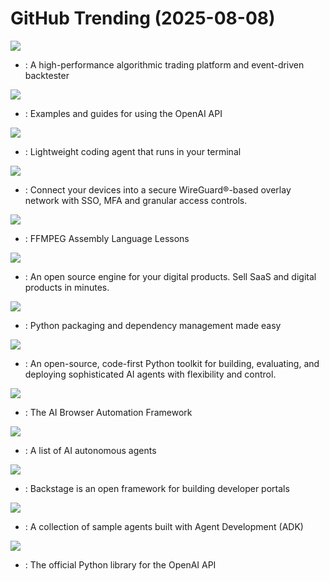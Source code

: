 # GitHub Trending (2025-08-08)

![](https://img.shields.io/badge/Rust-New%20501-green?style=flat-square&logo=appveyor)
- [](https://github.comundefined): A high-performance algorithmic trading platform and event-driven backtester

![](https://img.shields.io/badge/Jupyter%20Notebook-New%20320-green?style=flat-square&logo=appveyor)
- [](https://github.comundefined): Examples and guides for using the OpenAI API

![](https://img.shields.io/badge/Rust-New%20588-green?style=flat-square&logo=appveyor)
- [](https://github.comundefined): Lightweight coding agent that runs in your terminal

![](https://img.shields.io/badge/Go-New%20197-green?style=flat-square&logo=appveyor)
- [](https://github.comundefined): Connect your devices into a secure WireGuard®-based overlay network with SSO, MFA and granular access controls.

![](https://img.shields.io/badge/none-New%20477-green?style=flat-square&logo=appveyor)
- [](https://github.comundefined): FFMPEG Assembly Language Lessons

![](https://img.shields.io/badge/Python-New%2033-green?style=flat-square&logo=appveyor)
- [](https://github.comundefined): An open source engine for your digital products. Sell SaaS and digital products in minutes.

![](https://img.shields.io/badge/Python-New%2015-green?style=flat-square&logo=appveyor)
- [](https://github.comundefined): Python packaging and dependency management made easy

![](https://img.shields.io/badge/Python-New%2097-green?style=flat-square&logo=appveyor)
- [](https://github.comundefined): An open-source, code-first Python toolkit for building, evaluating, and deploying sophisticated AI agents with flexibility and control.

![](https://img.shields.io/badge/TypeScript-New%20314-green?style=flat-square&logo=appveyor)
- [](https://github.comundefined): The AI Browser Automation Framework

![](https://img.shields.io/badge/none-New%2099-green?style=flat-square&logo=appveyor)
- [](https://github.comundefined): A list of AI autonomous agents

![](https://img.shields.io/badge/TypeScript-New%209-green?style=flat-square&logo=appveyor)
- [](https://github.comundefined): Backstage is an open framework for building developer portals

![](https://img.shields.io/badge/Python-New%2025-green?style=flat-square&logo=appveyor)
- [](https://github.comundefined): A collection of sample agents built with Agent Development (ADK)

![](https://img.shields.io/badge/Python-New%2019-green?style=flat-square&logo=appveyor)
- [](https://github.comundefined): The official Python library for the OpenAI API

